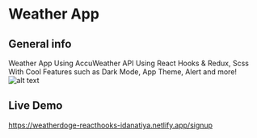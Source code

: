 ﻿# Weather App

## General info
Weather App Using AccuWeather API Using React Hooks & Redux, Scss With Cool Features such as Dark Mode, App Theme, Alert and more!
 ![alt text](https://api.pikwy.com/web/6063ca5995840022fe710aa3.jpg)
 
 
## Live Demo
https://weatherdoge-reacthooks-idanatiya.netlify.app/signup

